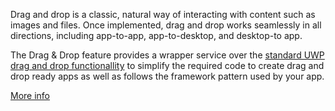 ﻿Drag and drop is a classic, natural way of interacting with content such as images and files. Once implemented, drag and drop works seamlessly in all directions, including app-to-app, app-to-desktop, and desktop-to app.

The Drag & Drop feature provides a wrapper service over the [standard UWP drag and drop functionallity](https://docs.microsoft.com/en-us/windows/uwp/app-to-app/drag-and-drop) to simplify the required code to create drag and drop ready apps as well as follows the framework pattern used by your app.

[More info](https://github.com/Microsoft/WindowsTemplateStudio/blob/dev/docs/features/drag-and-drop.md)

